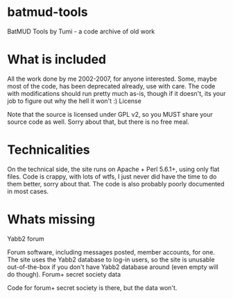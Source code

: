 batmud-tools
============

BatMUD Tools by Tumi - a code archive of old work

What is included
================

All the work done by me 2002-2007, for anyone interested. Some, maybe most of the code, has been deprecated already, use with care. The code with modifications should run pretty much as-is, though if it doesn't, its your job to figure out why the hell it won't :)
License

Note that the source is licensed under GPL v2, so you MUST share your source code as well. Sorry about that, but there is no free meal.

Technicalities
==============

On the technical side, the site runs on Apache + Perl 5.6.1+, using only flat files. Code is crappy, with lots of wtfs, I just never did have the time to do them better, sorry about that. The code is also probably poorly documented in most cases.

Whats missing
==============
Yabb2 forum

Forum software, including messages posted, member accounts, for one. The site uses the Yabb2 database to log-in users, so the site is unusable out-of-the-box if you don't have Yabb2 database around (even empty will do though).
Forum+ secret society data

Code for forum+ secret society is there, but the data won't. 
